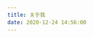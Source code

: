 ```yaml
---
title: 关于我
date: 2020-12-24 14:56:00
---
```


<script>
  function openUrl(url) {
    // console.log(url)
    window.open(url, '_blank')
  }
</script>

<div id="head" class="head lazy lazy-hide">
  <img id="avatar" src="/image/about/avatar.png" alt="avatar" class="avatar">
  <div class="nick">Shiroha</div>
</div>

<div id="hello" class="lazy lazy-hide" style="text-align: center; font-size: 30px; font-weight: 900;">
  欢迎光临，荣幸之至
</div>

<div id="tag" class="card lazy lazy-hide">
  <div class="title">
    我的标签
  </div>
  <div class="answer-box">
    <div><i class="iconfont icon-code"></i>程序猿</div>
    <div>后端工程师</div>
    <div>会一点前端</div>
    <div>unity 退役工程师</div>
    <div>ACM 退役选手</div>
    <div>Geek</div>
    <div>熟练使用 C++</div>
    <div>Java 工程师</div>
    <div>学生</div>
    <div>上班ing</div>
    <div>Alibaba</div>
    <div><i class="iconfont icon-taobao-fill"></i>大淘宝技术部</div>
    <div>六级没过</div>
    <div>kEy厨</div>
    <div>Galgame 玩家</div>
    <div>兜厨</div>
    <div>珂学家</div>
    <div>岛学家</div>
    <div>罚学家</div>
    <div>星际争霸II 菜鸡玩家</div>
    <div>也不是不可以女装</div>
  </div>
</div>

<div id="project" class="card lazy lazy-hide">
  <div class="title">
    我的项目
  </div>
  <div class="answer-box">
    <div class="answer-detail-box">
      <div class="answer-detail-top">
        <img src="https://github.com/Hukeqing/lightless/blob/master/Assets/Sprites/logo.jpg?raw=true" alt="cc-logo">
        Lightless
      </div>
      <div class="answer-detail-bottom">
        一个使用 Unity 开发的游戏，使用了一些非常好看的 shader
        <div class="icon-box">
            <i class="iconfont icon-code" onclick="openUrl('https://github.com/Hukeqing/lightless')"></i>
        </div>
      </div>
    </div>
    <div class="answer-detail-box">
      <div class="answer-detail-top">
        <img src="https://raw.githubusercontent.com/Hukeqing/codeforces-client/master/public/favicon.ico" alt="cc-logo">
        Codeforces Client
      </div>
      <div class="answer-detail-bottom">
        一个基于 nodejs 和 electron 实现的 Codeforces 客户端，能够提升访问 Codeforces 的速度并且提供一定的额外服务支持
        <div class="icon-box">
            <i class="iconfont icon-copyright"></i>
            <span>GPLv3</span>
            <i class="iconfont icon-code" onclick="openUrl('https://github.com/Hukeqing/codeforces-client')"></i>
        </div>
      </div>
    </div>
    <div class="answer-detail-box">
      <div class="answer-detail-top">
        <img src="https://github.com/ZJGSU-TTCM/mevcl/raw/master/public/favicon.png?raw=true" alt="mevcl-logo">
        Mevcl
      </div>
      <div class="answer-detail-bottom">
        一个高效的，极简主义的 UI 框架，适合用于 Vue(2.0)
        <div class="icon-box">
          <i class="iconfont icon-copyright"></i>
          <span>MIT</span>
          <i class="iconfont icon-code" onclick="openUrl('https://github.com/PortableOJ/mevcl')"></i>
          <i class="iconfont icon-link-fill" onclick="openUrl('https://www.npmjs.com/package/mevcl')"></i>
        </div>
      </div>
    </div>
    <div class="answer-detail-box">
      <div class="answer-detail-top">
        <img src="https://github.com/PortableOJ/portable-docs/raw/master/img/favicon.png?raw=true" alt="portable-logo">
        Portable Online Judge
      </div>
      <div class="answer-detail-bottom">
        一个高性能、分布式、易部署的开源 Online Judge 系统，正在努力迭代中
        <div class="icon-box">
          <i class="iconfont icon-copyright"></i>
          <span>GPLv3</span>
          <i class="iconfont icon-code" onclick="openUrl('https://github.com/PortableOJ/portable-server')"></i>
        </div>
      </div>
    </div>
  </div>
</div>

<div id="contactMe" class="card lazy lazy-hide">
  <div class="title">
    联系我
  </div>
  <div class="answer-box">
    <div onclick="openUrl('https://github.com/Hukeqing')">
      <img class="link-avatar" src="https://avatars.githubusercontent.com/u/47495915" srcset="https://avatars.githubusercontent.com/u/47495915" alt="GithubAvatar">
      <i class="iconfont icon-github-fill"></i>
      GitHub
    </div>
    <div onclick="openUrl('https://twitter.com/realMauve')">
      <img class="link-avatar" src="https://pbs.twimg.com/profile_images/1166876800141578240/HSx1ZQoR_400x400.jpg" srcset="https://pbs.twimg.com/profile_images/1166876800141578240/HSx1ZQoR_400x400.jpg" alt="TwitterAvatar">
      <i class="iconfont icon-twitter-fill"></i>
      Twitter
    </div>
    <div onclick="openUrl('https://t.me/ShiroNaruse')">
      <img class="link-avatar" src="https://cdn5.telegram-cdn.org/file/cVVEcIVEDDOn8f2lzkaCMvfNrAoLUbrt3hmdZMYdAw90jTwd8XmGZqHKncTXXTOp4cY4feqStsZ5ifiOlnZmj09OCMG4aUBh8eImAOEFWkNa2h80bIhlnk36wuM4ZzcpT31DUEOhNoqtz1hrunKlYV8e8WLRcHvJvpqHF8BBZcpd8EWFBnwmpFDzXhk6-YT3qIu4C-UxzAkfdspSxPdNTrKWnnbpoBwM2NC_qVuXFzSgs4OE5poDECtbNmy0RH26tHd9ni7TNTTq2P8QRqTdK9pp8jXvNBEBOAjOA3jQjfbuQKsubPZWnVCgcmTLWIST4g79gGm0F_hKlfUtP5tyag.jpg" alt="TelegramAvatar">
      <i class="iconfont icon-telegram-fill"></i>
      Telegram
    </div>
    <div onclick="openUrl('https://codeforces.com/profile/KamiyamaShiki')">
      <img class="link-avatar" src="https://userpic.codeforces.org/864576/title/425eb0f25a79727d.jpg" alt="CodeforcesAvatar">
      <i class="iconfont icon-codeforces"></i>
      Codeforces
    </div>
    <div onclick="openUrl('https://codeforces.com/profile/ShirohaIsMyWife')">
      <img class="link-avatar" src="https://userpic.codeforces.org/1511630/title/fb2d8d392b542132.jpg" alt="CodeforcesAvatar">
      <i class="iconfont icon-codeforces"></i>
      Codeforces
    </div>
    <div onclick="openUrl('https://steamcommunity.com/profiles/76561198428368750/')">
      <img class="link-avatar" src="https://avatars.cloudflare.steamstatic.com/bf589a8c1c3592a4dceee6e42bbc631211219a00_full.jpg">
      <i class="iconfont icon-steam"></i>
      Steam
    </div>
    <div onclick="openUrl('mailto:keqing.hu@icloud.com')">
      <img class="link-avatar" src="/image/about/avatar.png" alt="avatar">
      <i class="iconfont icon-mail"></i>
      keqing.hu@icloud.com
    </div>
  </div>
</div>

<style>
  .head {
    top: -150px;
    position: relative;
    width: 100%;
    height: 250px;
    text-align: center;
  }

  .avatar {
    position: relative;
    width: 200px;
    height: 200px;
    border-radius: 100px;
  }

  .link-avatar {
    width: 50px;
    height: 50px;
    border-radius: 100px;
  }

  .nick {
    font-weight: 900;
    font-size: 40px;
  }

  .card {
    box-shadow: 0 5px 11px 0 rgb(0 0 0 / 18%), 0 4px 15px 0 rgb(0 0 0 / 15%);
    border-radius: 30px;
    background: rgba(0, 0, 0, 0);
    margin-top: 20px;
    padding: 30px 30px 30px 30px;
    position: relative;
  }

  .lazy {
    transition: 1s
  }

  .lazy-hide {
    opacity: 0;
    transform: translate(0px, 100px);
  }

  .lazy-show {
    opacity: 1;
  }

  .title {
    font-weight: 800;
    font-size: 20px;
    text-align: center;
  }

  .answer-box {
    display: block;
    text-align: center;
    margin-top: 20px;
  }

  .answer-box > div {
    display: inline-block;
    margin: 5px 10px 5px 10px;
    padding: 2px 30px 2px 30px;
    border: 4px solid;
    font-weight: 600;
    /* background: none; */
    text-align: center;
    justify-content: center;
    cursor: pointer;
    /* max-height: 100px; */
    position: relative;
  }

  .answer-img {
    box-shadow: 0 5px 11px 0 rgb(0 0 0 / 18%), 0 4px 15px 0 rgb(0 0 0 / 15%);
    border-radius: 0.25rem;
  }

  .answer-box > div::before,
  .answer-box > div::after {
    content: "";
    position: absolute;
    width: 14px;
    height: 4px;
    background: var(--board-bg-color);
    transform: skewX(50deg);
    transition: .5s;
    ease;
  }

  .answer-box > div::before {
    top: -4px;
    left: 10%
  }

  .answer-box > div::after {
    bottom: -4px;
    right: 10%
  }

  .answer-box > div:hover::before {
    left: 80%;
  }

  .answer-box > div:hover::after {
    right: 80%;
  }

  .answer-detail-box {
    position: relative;
    height: 250px;
    top: 0;
    transition: 0.5s ease all;
    background-color: var(--board-bg-color);
  }

  .answer-detail-top {
    height: 250px;
    width: 200px;
  }

  .answer-detail-top > img {
    width: 200px;
    height: 200px;
  }

  .answer-detail-bottom {
    position: absolute;
    min-height: 0;
    height: 0;
    max-height: 0;
    width: 260px;
    top: 250px;
    left: 0px;
    padding: 0;
    overflow: hidden;
    background-color: var(--board-bg-color);
    box-shadow: 0 8px 16px rgba(0, 0, 0, .24), 0 0 24px rgba(0, 0, 0, .08);
    transition: 0.5s ease min-height, 0.5s ease max-height;
    z-index: 1024;
    cursor: default;
  }

  .answer-detail-box:hover {
    top: -150px;
    z-index: 1024;
  }

  .answer-detail-box:hover > .answer-detail-bottom {
    min-height: 150px;
    height: auto;
    max-height: 600px;
    padding: 15px 10px;
  }

  .icon-box {
    display: flex;
    place-items: center;
    margin: 30px 10px 10px 10px;
    gap: 10px;
  }

  .icon-box > i {
    cursor: pointer;
  }
</style>

<script>
  function throttle(fn, delay, atleast) {
    var timeout = null, startTime = new Date()
    return function() {
      var curTime = new Date()
      clearTimeout(timeout)
      if (curTime - startTime >= atleast) {
        fn()
        startTime = curTime
      } else {
        timeout = setTimeout(fn, delay)
      }
    }
  }

  function lazyload() {
    let cardList = document.getElementsByClassName('lazy')
    let n = 0;
    return function() {
      for (var i = n; i < cardList.length; i++) {
        if (cardList[i].getBoundingClientRect().top + 100 < document.documentElement.clientHeight) {
          cardList[i].className = cardList[i].className.replace('lazy-hide', 'lazy-show')
          n = n + 1
          return
        }
      }
    }
  }
  var loadImages = lazyload();
  loadImages(); //初始化首页的页面图片
  window.addEventListener('scroll', throttle(loadImages, 50, 50), false);
</script>
